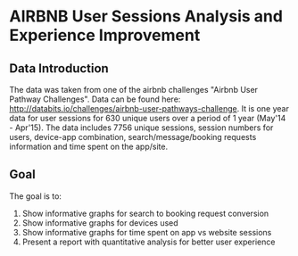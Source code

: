 # AIRBNB User Sessions Analysis and Experience Improvement

## Data Introduction
The data was taken from one of the airbnb challenges "Airbnb User Pathway Challenges". Data can be found here: http://databits.io/challenges/airbnb-user-pathways-challenge. It is one year data for user sessions for 630 unique users over a period of 1 year (May'14 - Apr'15). The data includes 7756 unique sessions, session numbers for users, device-app combination, search/message/booking requests information and time spent on the app/site.

## Goal
The goal is to:
1. Show informative graphs for search to booking request conversion
2. Show informative graphs for devices used
3. Show informative graphs for time spent on app vs website sessions
4. Present a report with quantitative analysis for better user experience
